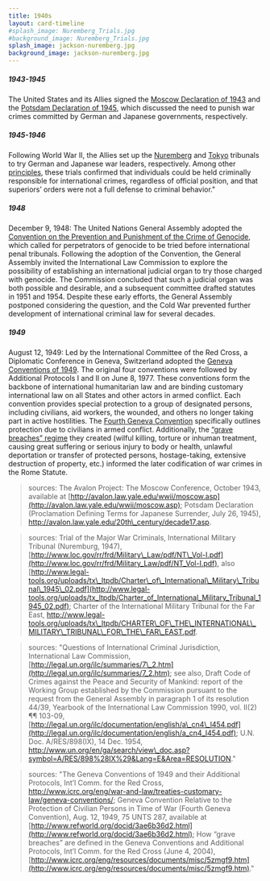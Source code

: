 ```yaml
---
title: 1940s
layout: card-timeline
#splash_image: Nuremberg_Trials.jpg
#background_image: Nuremberg_Trials.jpg
splash_image: jackson-nuremberg.jpg
background_image: jackson-nuremberg.jpg
---
```

##### 1943-1945

The United States and its Allies signed the [Moscow Declaration of 1943](http://avalon.law.yale.edu/wwii/moscow.asp) and the [Potsdam Declaration of 1945](http://avalon.law.yale.edu/20th_century/decade17.asp), which discussed the need to punish war crimes committed by German and Japanese governments, respectively.


##### 1945-1946

Following World War II, the Allies set up the [Nuremberg](http://www.loc.gov/rr/frd/Military_Law/pdf/NT_Vol-I.pdf) and [Tokyo](http://www.legal-tools.org/uploads/tx_ltpdb/CHARTER_OF_THE_INTERNATIONAL_MILITARY_TRIBUNAL_FOR_THE_FAR_EAST.pdf) tribunals to try German and Japanese war leaders, respectively. Among other [principles](http://legal.un.org/ilc/texts/instruments/english/draft%2520articles/7_1_1950.pdf), these trials confirmed that individuals could be held criminally responsible for international crimes, regardless of official position, and that superiors’ orders were not a full defense to criminal behavior."


##### 1948

December 9, 1948: The United Nations General Assembly adopted the [Convention on the Prevention and Punishment of the Crime of Genocide](http://legal.un.org/avl/ha/cppcg/cppcg.html), which called for perpetrators of genocide to be tried before international penal tribunals. Following the adoption of the Convention, the General Assembly invited the International Law Commission to explore the possibility of establishing an international judicial organ to try those charged with genocide. The Commission concluded that such a judicial organ was both possible and desirable, and a subsequent committee drafted statutes in 1951 and 1954. Despite these early efforts, the General Assembly postponed considering the question, and the Cold War prevented further development of international criminal law for several decades.



##### 1949

August 12, 1949: Led by the International Committee of the Red Cross, a Diplomatic Conference in Geneva, Switzerland adopted the [Geneva Conventions of 1949](http://www.icrc.org/eng/war-and-law/treaties-customary-law/geneva-conventions/). The original four conventions were followed by Additional Protocols I and II on June 8, 1977. These conventions form the backbone of international humanitarian law and are binding customary international law on all States and other actors in armed conflict. Each convention provides special protection to a group of designated persons, including civilians, aid workers, the wounded, and others no longer taking part in active hostilities. The [Fourth Geneva Convention](http://www.refworld.org/docid/3ae6b36d2.html) specifically outlines protection due to civilians in armed conflict. Additionally, the [“grave breaches” regime](http://www.icrc.org/eng/resources/documents/misc/5zmgf9.htm) they created (wilful killing, torture or inhuman treatment, causing great suffering or serious injury to body or health, unlawful deportation or transfer of protected persons, hostage-taking, extensive destruction of property, etc.) informed the later codification of war crimes in the Rome Statute.


> sources: The Avalon Project: The Moscow Conference, October 1943, available at [http://avalon.law.yale.edu/wwii/moscow.asp](http://avalon.law.yale.edu/wwii/moscow.asp); Potsdam Declaration (Proclamation Defining Terms for Japanese Surrender, July 26, 1945), http://avalon.law.yale.edu/20th\_century/decade17.asp.


> sources: Trial of the Major War Criminals, International Military Tribunal (Nuremburg, 1947), [http://www.loc.gov/rr/frd/Military\_Law/pdf/NT\_Vol-I.pdf](http://www.loc.gov/rr/frd/Military_Law/pdf/NT_Vol-I.pdf), also [http://www.legal-tools.org/uploads/tx\_ltpdb/Charter\_of\_International\_Military\_Tribunal\_1945\_02.pdf](http://www.legal-tools.org/uploads/tx_ltpdb/Charter_of_International_Military_Tribunal_1945_02.pdf); Charter of the International Military Tribunal for the Far East, http://www.legal-tools.org/uploads/tx\_ltpdb/CHARTER\_OF\_THE\_INTERNATIONAL\_MILITARY\_TRIBUNAL\_FOR\_THE\_FAR\_EAST.pdf.

>  sources: "Questions of International Criminal Jurisdiction, International Law Commission, [http://legal.un.org/ilc/summaries/7\_2.htm](http://legal.un.org/ilc/summaries/7_2.htm); see also, Draft Code of Crimes against the Peace and Security of Mankind: report of the Working Group established by the Commission pursuant to the request from the General Assembly in paragraph 1 of its resolution 44/39, Yearbook of the International Law Commission 1990, vol. II(2) ¶¶ 103-09, [http://legal.un.org/ilc/documentation/english/a\_cn4\_l454.pdf](http://legal.un.org/ilc/documentation/english/a_cn4_l454.pdf); U.N. Doc. A/RES/898(IX), 14 Dec. 1954, http://www.un.org/en/ga/search/view\_doc.asp?symbol=A/RES/898%28IX%29&Lang=E&Area=RESOLUTION." 


> sources: "The Geneva Conventions of 1949 and their Additional Protocols, Int’l Comm. for the Red Cross, http://www.icrc.org/eng/war-and-law/treaties-customary-law/geneva-conventions/; Geneva Convention Relative to the Protection of Civilian Persons in Time of War (Fourth Geneva Convention), Aug. 12, 1949, 75 UNTS 287, available at [http://www.refworld.org/docid/3ae6b36d2.html](http://www.refworld.org/docid/3ae6b36d2.html); How “grave breaches” are defined in the Geneva Conventions and Additional Protocols, Int’l Comm. for the Red Cross (June 4, 2004), [http://www.icrc.org/eng/resources/documents/misc/5zmgf9.htm](http://www.icrc.org/eng/resources/documents/misc/5zmgf9.htm)." 


